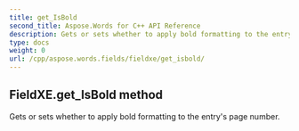 ```yaml
---
title: get_IsBold
second_title: Aspose.Words for C++ API Reference
description: Gets or sets whether to apply bold formatting to the entry's page number. 
type: docs
weight: 0
url: /cpp/aspose.words.fields/fieldxe/get_isbold/
---
```

## FieldXE.get_IsBold method


Gets or sets whether to apply bold formatting to the entry's page number.

